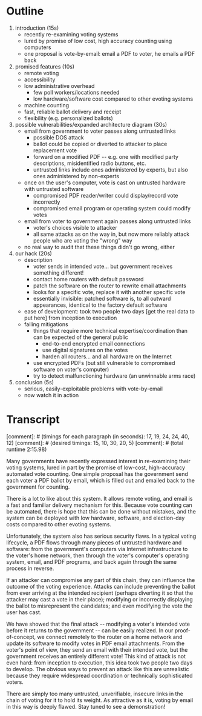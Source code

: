 # Outline

1. introduction (15s)
    - recently re-examining voting systems
    - lured by promise of low cost, high accuracy counting using computers
    - one proposal is vote-by-email: email a PDF to voter, he emails a PDF back
2. promised features (10s)
    - remote voting
    - accessibility
    - low administrative overhead
        - few poll workers/locations needed
        - low hardware/software cost compared to other evoting systems
    - machine counting
    - fast, reliable ballot delivery and receipt
    - flexibility (e.g. personalized ballots)
3. possible vulnerabilities/expanded architecture diagram (30s)
    - email from government to voter passes along untrusted links
        - possible DOS attack
        - ballot could be copied or diverted to attacker to place replacement vote
        - forward on a modified PDF -- e.g. one with modified party descriptions, misidentified radio buttons, etc.
        - untrusted links include ones administered by experts, but also ones administered by non-experts
    - once on the user's computer, vote is cast on untrusted hardware with untrusted software
        - compromised PDF reader/writer could display/record vote incorrectly
        - compromised email program or operating system could modify votes
    - email from voter to government again passes along untrusted links
        - voter's choices visible to attacker
        - all same attacks as on the way in, but now more reliably attack people who are voting the "wrong" way
    - no real way to audit that these things didn't go wrong, either
4. our hack (20s)
    - description
        - voter sends in intended vote... but government receives something different!
        - contact home routers with default password
        - patch the software on the router to rewrite email attachments
        - looks for a specific vote, replace it with another specific vote
        - essentially invisible: patched software is, to all outward appearances, identical to the factory default software
    - ease of development: took two people two days [get the real data to put here] from inception to execution
    - failing mitigations
        - things that require more technical expertise/coordination than can be expected of the general public
            - end-to-end encrypted email connections
            - use digital signatures on the votes
            - harden all routers... and all hardware on the Internet
        - use encrypted PDFs (but still vulnerable to compromised software on voter's computer)
        - try to detect malfunctioning hardware (an unwinnable arms race)
5. conclusion (5s)
    - serious, easily-exploitable problems with vote-by-email
    - now watch it in action

# Transcript

[comment]: # (timings for each paragraph (in seconds): 17, 19, 24, 24, 40, 12)
[comment]: # (desired timings:                         15, 10,     30, 20,  5)
[comment]: # (total runtime 2:15.98)

Many governments have recently expressed interest in re-examining their voting
systems, lured in part by the promise of low-cost, high-accuracy automated vote
counting. One simple proposal has the government send each voter a PDF ballot
by email, which is filled out and emailed back to the government for counting.

There is a lot to like about this system. It allows remote voting, and email is
a fast and familiar delivery mechanism for this. Because vote counting can be
automated, there is hope that this can be done without mistakes, and the system
can be deployed with low hardware, software, and election-day costs compared to
other evoting systems.

Unfortunately, the system also has serious security flaws. In a typical voting
lifecycle, a PDF flows through many pieces of untrusted hardware and software:
from the government's computers via Internet infrastructure to the voter's home
network, then through the voter's computer's operating system, email, and PDF
programs, and back again through the same process in reverse.

If an attacker can compromise any part of this chain, they can influence the
outcome of the voting experience. Attacks can include preventing the ballot from
ever arriving at the intended recipient (perhaps diverting it so that the
attacker may cast a vote in their place); modifying or incorrectly displaying
the ballot to misrepresent the candidates; and even modifying the vote the user
has cast.

We have showed that the final attack -- modifying a voter's intended vote before
it returns to the government -- can be easily realized. In our proof-of-concept,
we connect remotely to the router on a home network and update its software to
modify votes in PDF email attachments. From the voter's point of view, they send
an email with their intended vote, but the government receives an entirely
different vote! This kind of attack is not even hard: from inception to
execution, this idea took two people two days to develop. The obvious ways to
prevent an attack like this are unrealistic because they require widespread
coordination or technically sophisticated voters.

There are simply too many untrusted, unverifiable, insecure links in the chain
of voting for it to hold its weight. As attractive as it is, voting by email in
this way is deeply flawed. Stay tuned to see a demonstration!

